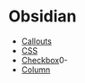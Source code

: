 # Obsidian

- [Callouts](obsidian/Obsidian-Callouts.md)
- [CSS](obsidian/Obsidian-CSS.md)
- [Checkbox](obsidian/Obsidian-Checkbox´s.md)0- 
- [Column](obsidian/Obsidian-Column.md)

